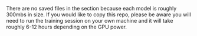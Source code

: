 There are no saved files in the section because each model is roughly 300mbs in size. If you would like to copy this repo, please be aware you will need to run the training session on your own machine and it will take roughly 6-12 hours depending on the GPU power.
